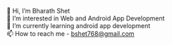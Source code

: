 👋 Hi, I’m Bharath Shet                                                                                                                                                  
👀 I’m interested in Web and Android App Development                                                                                                                     															
🌱 I’m currently learning android app development                                                                                                                        															
📫 How to reach me - bshet768@gmail.com																	
<!---
Bharath-Shet1999/Bharath-Shet1999 is a ✨ special ✨ repository because its `README.md` (this file) appears on your GitHub profile.
You can click the Preview link to take a look at your changes.
--->
